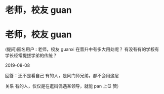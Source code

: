 # 老师，校友 guan

# 老师，校友 guan

(提问)匿名用户 : 老师，校友 guanxi 在晋升中有多大用处呢？ 有没有有的学校有学长经常提拔学弟的传统？

2019-08-08

回答：还不是看自己 有的人，是同门师兄弟，都不会用这层

关系 有的人，仅仅是在逛街偶遇某领导，就能 pan 上(2 赞)